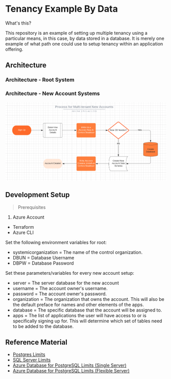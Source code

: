 # Tenancy Example By Data

What's this?

This repository is an example of setting up multiple tenancy using a particular means, in this case, by data stored in a database. It is merely one example of what path one could use to setup tenancy within an application offering.

## Architecture

### Architecture - Root System

### Architecture - New Account Systems

![Process for New Accounts](images/process-new-accounts.png)

## Development Setup

> Prerequisites

1. Azure Account 
* Terraform 
* Azure CLI

Set the following environment variables for root:

* systemicorganization = The name of the control organization.
* DBUN = Database Username
* DBPW = Database Password

Set these parameters/variables for every new account setup:

* server = The server database for the new account
* username = The account owner's username.
* password = The account owner's password.
* organization = The organization that owns the account. This will also be the default preface for names and other elements of the apps. 
* database = The specific database that the account will be assigned to.
* apps = The list of applications the user will have access to or is specifically signing up for. This will determine which set of tables need to be added to the database.
  
## Reference Material

* [Postgres Limits](https://www.postgresql.org/docs/current/limits.html)
* [SQL Server Limits](https://docs.microsoft.com/en-us/sql/sql-server/maximum-capacity-specifications-for-sql-server?redirectedfrom=MSDN&view=sql-server-ver15)
* [Azure Database for PostgreSQL Limits (Single Server)](https://docs.microsoft.com/en-us/azure/postgresql/concepts-limits)
* [Azure Database for PostgreSQL Limits (Flexible Server)](https://docs.microsoft.com/en-us/azure/postgresql/flexible-server/concepts-limits)
